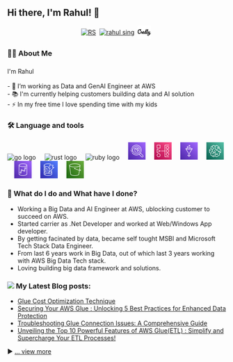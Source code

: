 ## Hi there, I'm Rahul! 👋


<p align="center">
<a href="https://x.com/errahul289/" target="blank"><img align="center" src="https://cdn.jsdelivr.net/npm/simple-icons@3.0.1/icons/twitter.svg" alt="RS" height="30" width="30" /></a>&nbsp;
<a href="https://www.linkedin.com/in/rahul-singh-0502/" target="blank"><img align="center" src="https://cdn.jsdelivr.net/npm/simple-icons@3.0.1/icons/linkedin.svg" alt="rahul sing" height="30" width="30" /></a>&nbsp;
<a href="https://www.credly.com/users/fnu-rahul" target="blank"><img align="center" src="credly.svg" alt="rahul sing" height="30" width="30" /></a>&nbsp;


</p>

###

<h3 align="left">👩‍💻  About Me</h3>

###

<p align="left">I'm Rahul <br><br>- 🔭 I’m working as Data and GenAI Engineer at AWS <br>- 📚 I'm currently helping customers building data and AI solution <br>- ⚡ In my free time I love spending time with my kids</p>

###

<h3 align="left">🛠 Language and tools</h3>

###
<!-- https://devicon.dev/ -->
<div align="left">
  <img src="https://cdn.jsdelivr.net/gh/devicons/devicon@latest/icons/apachespark/apachespark-original-wordmark.svg" height="40" alt="go logo"  />
  <img width="12" />
  <img src="https://cdn.jsdelivr.net/gh/devicons/devicon@latest/icons/amazonwebservices/amazonwebservices-original-wordmark.svg" height="40" alt="rust logo"  />
  <img width="12" />
 <img src="https://cdn.jsdelivr.net/gh/devicons/devicon@latest/icons/python/python-original.svg" height="40" alt="ruby logo"  />
  <img width="12" />
  <img src="athena.svg" height="40" alt="dot-net logo"  />
  <img width="12" />
  <img src="mwaa.svg" height="40" alt="firebase logo"  />
  <img width="12" />
  <img src="glue.svg" height="40" alt="amazonwebservices logo"  />
  <img width="12" />
  <img src="SageMaker.svg" height="40" alt="circleci logo"  />
  <img width="12" />
  <img src="Redshift.svg" height="40" alt="kubernetes logo"  />
  <img width="12" />
  <img src="DynamoDB.svg" height="40" alt="kubernetes logo"  />
  <img width="12" />
  <img src="s3.svg" height="40" alt="docker logo"  />
</div>

### 🌱 What do I do and What have I done? 

- Working a Big Data and AI Engineer at AWS, ublocking customer to succeed on AWS. 
- Started carrier as .Net Developer and worked at Web/Windows App developer. 
- By getting facinated by data, became self tought MSBI and Microsoft Tech Stack Data Engineer. 
- From last 6 years work in Big Data, out of which last 3 years working with AWS Big Data Tech stack.
- Loving building big data framework and solutions. 

### <img src = "https://media1.giphy.com/media/JZ40cnfnN11KycrvMF/giphy.gif?cid=ecf05e47a0n3gi1bfqntqmob8g9aid1oyj2wr3ds3mg700bl&rid=giphy.gif" width = '23' /> My Latest Blog posts:
<!-- BLOG-POST-LIST:START -->
- [Glue Cost Optimization Technique](https://medium.com/@DataTechBridge/strategies-for-making-aws-glue-work-harder-without-costing-more-a755ed7a8db2)
- [Securing Your AWS Glue : Unlocking 5 Best Practices for Enhanced Data Protection
](hhttps://medium.com/@DataTechBridge/securing-your-aws-glue-unlocking-5-best-practices-for-enhanced-data-protection-fe78c8ab78dd)
- [Troubleshooting Glue Connection Issues: A Comprehensive Guide](https://medium.com/@DataTechBridge/troubleshooting-glue-connection-issues-a-comprehensive-guide-56eec050ebaf)
- [Unveiling the Top 10 Powerful Features of AWS Glue(ETL) : Simplify and Supercharge Your ETL Processes!](https://medium.com/@DataTechBridge/top-10-features-of-aws-glue-etl-job-742f98f20b27)
<!-- BLOG-POST-LIST:END -->

▶ [... view more](https://medium.com/@DataTechBridge)


###
